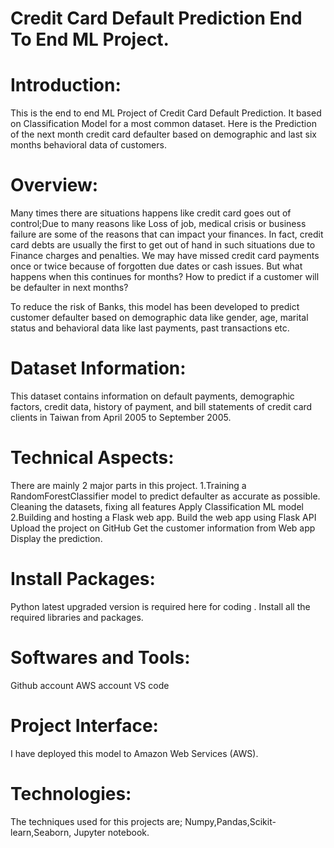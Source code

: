 # Credit Card Default Prediction End To End ML Project.

# Introduction:
This is the end to end ML Project of Credit Card Default Prediction. It based on Classification Model for a most common dataset. Here is the Prediction of the next month credit card defaulter based on demographic and last six months behavioral data of customers.

# Overview:
Many times there are situations happens like credit card goes out of control;Due to many reasons like Loss of job, medical crisis or business failure are some of the reasons that can impact your finances. In fact, credit card debts are usually the first to get out of hand in such situations due to Finance charges and penalties.
We may have missed credit card payments once or twice because of forgotten due dates or cash issues. But what happens when this continues for months? How to predict if a customer will be defaulter in next months?

To reduce the risk of Banks, this model has been developed to predict customer defaulter based on demographic data like gender, age, marital status and behavioral data like last payments, past transactions etc.

# Dataset Information:
This dataset contains information on default payments, demographic factors, credit data, history of payment, and bill statements of credit card clients in Taiwan from April 2005 to September 2005.

# Technical Aspects:
There are mainly 2 major parts in this project.
1.Training a RandomForestClassifier model to predict defaulter as accurate as possible.
Cleaning the datasets, fixing all features
Apply Classification ML model
2.Building and hosting a Flask web app.
Build the web app using Flask API
Upload the project on GitHub
Get the customer information from Web app
Display the prediction.

# Install Packages:
Python latest upgraded version is required here for coding .
Install all the required libraries and packages.

# Softwares and Tools:
Github account
AWS account
VS code


# Project Interface:
I have deployed this model to Amazon Web Services (AWS).


# Technologies:
The techniques used for this projects are; Numpy,Pandas,Scikit-learn,Seaborn,
Jupyter notebook.

